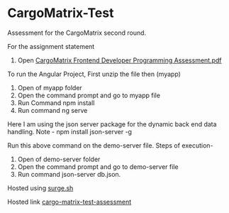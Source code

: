 # CargoMatrix-Test
Assessment for the CargoMatrix second round.

For the assignment statement 
 1. Open [CargoMatrix Frontend Developer Programming Assessment.pdf](https://github.com/Rahul151995/CargoMatrix-Test/blob/master/CargoMatrix%20Frontend%20Developer%20Programming%20Assessment.pdf) 

To run the Angular Project, First unzip the file then (myapp)
 1. Open of myapp folder
 2. Open the command prompt and go to myapp file
 3. Run Command npm install
 4. Run command ng serve



Here I am using the json server package for the dynamic back end data handling.
Note - npm install json-server -g 

Run this above command on the demo-server file.
Steps of execution- 
 1. Open of demo-server folder
 2. Open the command prompt and go to demo-server file
 3. Run command json-server db.json.

Hosted using [surge.sh](https://surge.sh/)

Hosted link [cargo-matrix-test-assessment](http://abundant-act.surge.sh/)
